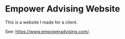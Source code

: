 # Empower Advising Website

This is a website I made for a client.

See: https://www.empoweradvising.com/.
